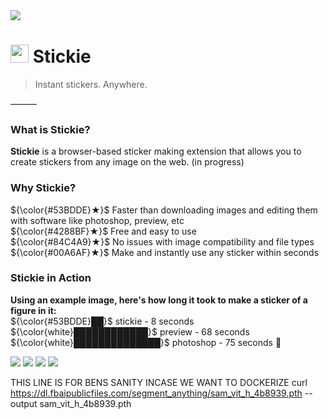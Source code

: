 <img src="https://cdn.discordapp.com/attachments/1096174778622148768/1096902070604411040/banner2Artboard_1.png">

# <img src="https://cdn.discordapp.com/attachments/1096174778622148768/1096888467331489853/stickie3.png" width="29px"> Stickie
> Instant stickers. Anywhere.
> 
———
### What is Stickie?

**Stickie** is a browser-based sticker making extension that allows you to create stickers from any image on the web.
(in progress)

### Why Stickie?
${\color{#53BDDE}★}$ Faster than downloading images and editing them with software like photoshop, preview, etc  
${\color{#4288BF}★}$ Free and easy to use	  
${\color{#84C4A9}★}$ No issues with image compatibility and file types		  
${\color{#00A6AF}★}$ Make and instantly use any sticker within seconds  

### Stickie in Action  
**Using an example image, here's how long it took to make a sticker of a figure in it:**  
${\color{#53BDDE}██}$ stickie - 8 seconds  
${\color{white}████████████}$ preview - 68 seconds	  		  
${\color{white}██████████████}$ photoshop - 75 seconds :nauseated_face: 

![](https://img.shields.io/badge/stickie-53BDDE?style=for-the-badge)
![](https://img.shields.io/badge/is-4288BF?style=for-the-badge)
![](https://img.shields.io/badge/the-84C4A9?style=for-the-badge)
![](https://img.shields.io/badge/best-00A6AF?style=for-the-badge)



THIS LINE IS FOR BENS SANITY INCASE WE WANT TO DOCKERIZE
curl https://dl.fbaipublicfiles.com/segment_anything/sam_vit_h_4b8939.pth --output sam_vit_h_4b8939.pth

